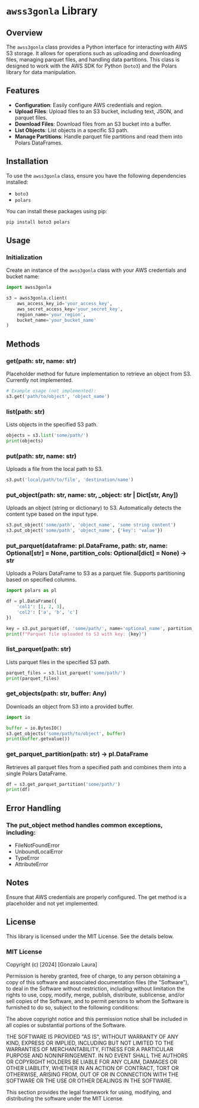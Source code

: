 # `awss3gonla` Library

## Overview

The `awss3gonla` class provides a Python interface for interacting with AWS S3 storage. It allows for operations such as uploading and downloading files, managing parquet files, and handling data partitions. This class is designed to work with the AWS SDK for Python (`boto3`) and the Polars library for data manipulation.

## Features

- **Configuration**: Easily configure AWS credentials and region.
- **Upload Files**: Upload files to an S3 bucket, including text, JSON, and parquet files.
- **Download Files**: Download files from an S3 bucket into a buffer.
- **List Objects**: List objects in a specific S3 path.
- **Manage Partitions**: Handle parquet file partitions and read them into Polars DataFrames.

## Installation

To use the `awss3gonla` class, ensure you have the following dependencies installed:

- `boto3`
- `polars`

You can install these packages using pip:

```bash
pip install boto3 polars
```

## Usage

### Initialization

Create an instance of the `awss3gonla` class with your AWS credentials and bucket name:

```python
import awss3gonla

s3 = awss3gonla.client(
    aws_access_key_id='your_access_key',
    aws_secret_access_key='your_secret_key',
    region_name='your_region',
    bucket_name='your_bucket_name'
)
```

## Methods
### get(path: str, name: str)

Placeholder method for future implementation to retrieve an object from S3. Currently not implemented.

```python
# Example usage (not implemented):
s3.get('path/to/object', 'object_name')
```

### list(path: str)
Lists objects in the specified S3 path.
```python
objects = s3.list('some/path/')
print(objects)
```

### put(path: str, name: str)
Uploads a file from the local path to S3.

```python
s3.put('local/path/to/file', 'destination/name')
```

### put_object(path: str, name: str, _object: str | Dict[str, Any])

Uploads an object (string or dictionary) to S3. Automatically detects the content type based on the input type.

```python
s3.put_object('some/path', 'object_name', 'some string content')
s3.put_object('some/path', 'object_name', {'key': 'value'})
```
### put_parquet(dataframe: pl.DataFrame, path: str, name: Optional[str] = None, partition_cols: Optional[dict] = None) -> str
Uploads a Polars DataFrame to S3 as a parquet file. Supports partitioning based on specified columns.

```python
import polars as pl

df = pl.DataFrame({
    'col1': [1, 2, 3],
    'col2': ['a', 'b', 'c']
})

key = s3.put_parquet(df, 'some/path/', name='optional_name', partition_cols={'col1': 'value'})
print(f"Parquet file uploaded to S3 with key: {key}")
```

### list_parquet(path: str)
Lists parquet files in the specified S3 path.

```python
parquet_files = s3.list_parquet('some/path/')
print(parquet_files)
```

### get_objects(path: str, buffer: Any)
Downloads an object from S3 into a provided buffer.

```python
import io

buffer = io.BytesIO()
s3.get_objects('some/path/to/object', buffer)
print(buffer.getvalue())
```
### get_parquet_partition(path: str) -> pl.DataFrame
Retrieves all parquet files from a specified path and combines them into a single Polars DataFrame.

```python
df = s3.get_parquet_partition('some/path/')
print(df)
```

## Error Handling

### The put_object method handles common exceptions, including:

* FileNotFoundError
* UnboundLocalError
* TypeError
* AttributeError


## Notes
Ensure that AWS credentials are properly configured.
The get method is a placeholder and not yet implemented.


## License

This library is licensed under the MIT License. See the details below.

### MIT License

Copyright (c) [2024] [Gonzalo Laura]

Permission is hereby granted, free of charge, to any person obtaining a copy
of this software and associated documentation files (the "Software"), to deal
in the Software without restriction, including without limitation the rights
to use, copy, modify, merge, publish, distribute, sublicense, and/or sell
copies of the Software, and to permit persons to whom the Software is
furnished to do so, subject to the following conditions:

The above copyright notice and this permission notice shall be included in all
copies or substantial portions of the Software.

THE SOFTWARE IS PROVIDED "AS IS", WITHOUT WARRANTY OF ANY KIND, EXPRESS OR
IMPLIED, INCLUDING BUT NOT LIMITED TO THE WARRANTIES OF MERCHANTABILITY,
FITNESS FOR A PARTICULAR PURPOSE AND NONINFRINGEMENT. IN NO EVENT SHALL THE
AUTHORS OR COPYRIGHT HOLDERS BE LIABLE FOR ANY CLAIM, DAMAGES OR OTHER
LIABILITY, WHETHER IN AN ACTION OF CONTRACT, TORT OR OTHERWISE, ARISING FROM,
OUT OF OR IN CONNECTION WITH THE SOFTWARE OR THE USE OR OTHER DEALINGS IN THE
SOFTWARE.


This section provides the legal framework for using, modifying, and distributing the software under the MIT License.
